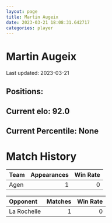 ```yaml
---  
layout: page  
title: Martin Augeix  
date: 2023-03-21 18:08:31.642717  
categories: player  
---
```

# Martin Augeix


Last updated: 2023-03-21
## Positions: 

## Current elo: 92.0

## Current Percentile: None

# Match History


| Team   |   Appearances |   Win Rate |
|:-------|--------------:|-----------:|
| Agen   |             1 |          0 |

| Opponent    |   Matches |   Win Rate |
|:------------|----------:|-----------:|
| La Rochelle |         1 |          0 |
